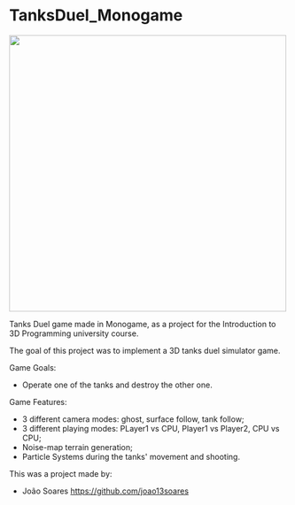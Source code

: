 # TanksDuel_Monogame

<img src = "https://github.com/joao13soares/TanksDuel_Monogame/blob/main/TanksDuel.png" width = "500">

Tanks Duel game made in Monogame, as a project for the Introduction to 3D Programming university course.

The goal of this project was to implement a 3D tanks duel simulator game.

Game Goals:
- Operate one of the tanks and destroy the other one.

Game Features:
- 3 different camera modes: ghost, surface follow, tank follow;
- 3 different playing modes: PLayer1 vs CPU, Player1 vs Player2, CPU vs CPU;
- Noise-map terrain generation;
- Particle Systems during the tanks' movement and shooting. 

This was a project made by:
- João Soares https://github.com/joao13soares
